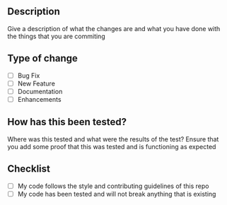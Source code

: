 ## Description

Give a description of what the changes are and what you have done with the things that you are commiting

## Type of change 

- [ ] Bug Fix 
- [ ] New Feature 
- [ ] Documentation 
- [ ] Enhancements 

## How has this been tested?

Where was this tested and what were the results of the test?
Ensure that you add some proof that this was tested and is functioning as expected

## Checklist 

- [ ] My code follows the style and contributing guidelines of this repo
- [ ] My code has been tested and will not break anything that is existing
